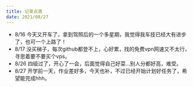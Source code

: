```yaml
---
title: 记录点滴
date: 2021/08/27
---
```

- 8/16
今天又开车了，拿到驾照后的一个多星期，我觉得我车技已经大有进步了，也可一个上路了！
- 8/17
没买梯子，每次github都登不上，心好累，找的免费vpn网速又不太行，寻思着要不要买个vps。
- 8/26
四级过了，开心了一会，后面觉得自己好菜...别人分都好高，难受。
- 8/27
开学前一天，作业差好多，今天也补，不过已经开始计划好任务了，希望能完成hhh。